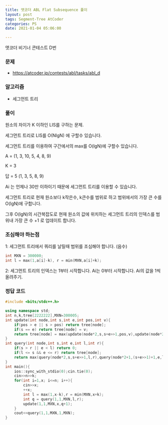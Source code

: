 ```yaml
---
title: 앳코더 ABL Flat Subsequence 풀이
layout: post
tags: Segment-Tree AtCoder
categories: PS
date: 2021-01-04 05:06:00

--- 
```


앳코더 비기너 콘테스트 D번

###  **문제** 
* https://atcoder.jp/contests/abl/tasks/abl_d


###  **알고리즘** 
* 세그먼트 트리


###  **풀이**
원소의 차이가 K 이하인 LIS를 구하는 문제.

세그먼트 트리로 LIS를 O(NlgN) 에 구할수 있습니다.

세그먼트 트리를 이용하여 구간에서의 max를 O(lgN)에 구할수 있습니다.

A = (1, 3, 10, 5, 4, 8, 9)

K = 3

답 = 5 (1, 3, 5, 8, 9) 

Ai 는 언제나 30만 이하이기 때문에 세그먼트 트리를 이용할 수 있습니다.

세그먼트 트리로 현재 원소보다 k작은수, k큰수를 범위로 하고 범위에서의 가장 큰 수를 O(lgN)에 구합니다.

그후 O(lgN)의 시간복잡도로 현재 원소의 값에 위치하는 세그먼트 트리의 인덱스를 범위내 가장 큰 수 +1 로 업데이트 합니다.

### **조심해야 하는점**

1: 세그먼트 트리에서 쿼리를 날릴때 범위를 조심해야 합니다. (음수)

``` cpp
int MXN = 300000;
int l = max(1,a[i]-k), r = min(MXN,a[i]+k);
```

2: 세그먼트 트리의 인덱스는 1부터 시작합니다. Ai는 0부터 시작합니다. Ai의 값을 1씩 올려주기.

### 정답 코드

``` cpp
#include <bits/stdc++.h>

using namespace std;
int n,k,tree[2222222],MXN=300005;
int update(int node,int s,int e,int pos,int v){
    if(pos > e || s > pos) return tree[node];
    if(s == e) return tree[node] = v;
    return tree[node] = max(update(node*2,s,s+e>>1,pos,v),update(node*2+1,(s+e>>1)+1,e,pos,v));
}
int query(int node,int s,int e,int l,int r){
    if(s > r || e < l) return 0;
    if(l <= s && e <= r) return tree[node];
    return max(query(node*2,s,s+e>>1,l,r),query(node*2+1,(s+e>>1)+1,e,l,r));
}
int main(){
    ios::sync_with_stdio(0);cin.tie(0);
    cin>>n>>k;
    for(int i=1,x; i<=n; i++){
        cin>>x;
        ++x;
        int l = max(1,x-k),r = min(MXN,x+k);
        int q = query(1,1,MXN,l,r);
        update(1,1,MXN,x,q+1);
    }
    cout<<query(1,1,MXN,1,MXN);
}
```

